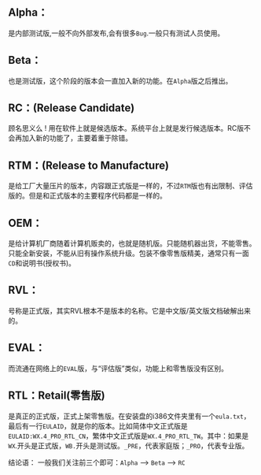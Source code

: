 ## Alpha：

是内部测试版,一般不向外部发布,会有很多`Bug`.一般只有测试人员使用。

## Beta：

也是测试版，这个阶段的版本会一直加入新的功能。在`Alpha`版之后推出。

## RC：(Release Candidate)

顾名思义么 ! 用在软件上就是候选版本。系统平台上就是发行候选版本。RC版不会再加入新的功能了，主要着重于除错。

## RTM：(Release to Manufacture)

是给工厂大量压片的版本，内容跟正式版是一样的，不过`RTM`版也有出限制、评估版的。但是和正式版本的主要程序代码都是一样的。

## OEM：
是给计算机厂商随着计算机贩卖的，也就是随机版。只能随机器出货，不能零售。只能全新安装，不能从旧有操作系统升级。包装不像零售版精美，通常只有一面`CD`和说明书(授权书)。

## RVL：
号称是正式版，其实RVL根本不是版本的名称。它是中文版/英文版文档破解出来的。

## EVAL：
而流通在网络上的`EVAL`版，与“评估版”类似，功能上和零售版没有区别。

## RTL：Retail(零售版)
是真正的正式版，正式上架零售版。在安装盘的i386文件夹里有一个`eula.txt`，最后有一行`EULAID`，就是你的版本。比如简体中文正式版是 `EULAID:WX.4_PRO_RTL_CN`，繁体中文正式版是`WX.4_PRO_RTL_TW`。其中：如果是`WX`.开头是正式版，`WB.`开头是测试版。`_PRE`，代表家庭版；`_PRO`，代表专业版。

结论语： 一般我们关注前三个即可：`Alpha` --> `Beta` --> `RC`